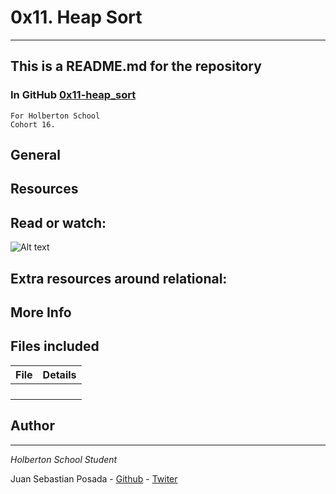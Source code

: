 # 0x11. Heap Sort
***
## This is a README.md for the repository
### In GitHub [0x11-heap_sort]()
```
For Holberton School
Cohort 16.
```
## General

## Resources

## Read or watch:

![Alt text]()

## Extra resources around relational:

## More Info

## Files included

| File                 | Details                                    |
|--------------------- | ------------------------------------------ |
| []() |	       |
| []() |	       |
| []() |	       |
| []() |	       |



## Author
***
*Holberton School Student*

Juan Sebastian Posada  - [Github](https://github.com/Juansepo13) - [Twiter](https://twitter.com/@JuanSeb35904130)
